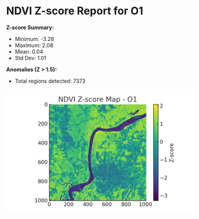# NDVI Z-score Report for O1

**Z-score Summary:**

- Minimum: -3.28
- Maximum: 2.08
- Mean: 0.04
- Std Dev: 1.01

**Anomalies (Z > 1.5):**
- Total regions detected: 7373

![NDVI Z-score Map](o1_ndvi_zscore.png)

